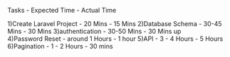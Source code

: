 
Tasks           -				Expected Time           -   				Actual Time

1)Create Laravel Project	-	20 Mins					-    				15 Mins
2)Database Schema 			-	30-45 Mins				-					30 Mins
3)authentication			-	30-50 Mins              -           		30 Mins up       
4)Password Reset			-	around 1 Hours          -                   1 hour
5)API						-	3 - 4 Hours             -					5 Hours
6)Pagination         		-	1 - 2 Hours             -                   30 mins

